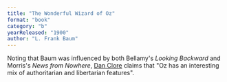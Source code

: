 ```yaml
---
title: "The Wonderful Wizard of Oz"
format: "book"
category: "b"
yearReleased: "1900"
author: "L. Frank Baum"
---
```

Noting that Baum was influenced by both Bellamy's _Looking Backward_ and Morris's _News from Nowhere_, <a href="https://groups.google.com/g/rec.arts.sf.written/c/9YkCKLGAFyo?pli=1"> Dan Clore</a> claims that "Oz has an interesting mix of authoritarian and libertarian features".

